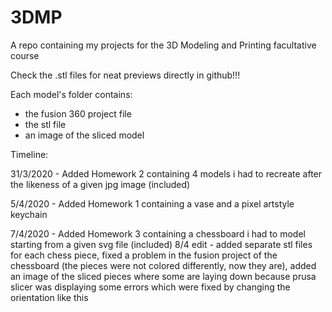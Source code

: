 # 3DMP
 A repo containing my projects for the 3D Modeling and Printing facultative course

Check the .stl files for neat previews directly in github!!!

Each model's folder contains:
- the fusion 360 project file
- the stl file
- an image of the sliced model

Timeline:

31/3/2020 - Added Homework 2 containing 4 models i had to recreate after the likeness of a given jpg image (included)

5/4/2020 - Added Homework 1 containing a vase and a pixel artstyle keychain

7/4/2020 - Added Homework 3 containing a chessboard i had to model starting from a given svg file (included)
           8/4 edit - added separate stl files for each chess piece, fixed a problem in the fusion project of the chessboard (the pieces                         were not colored differently, now they are), added an image of the sliced pieces where some are laying down because                         prusa slicer was displaying some errors which were fixed by changing the orientation like this
